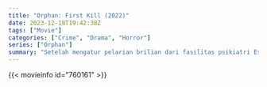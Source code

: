 ```yaml
---
title: "Orphan: First Kill (2022)"
date: 2023-12-18T19:42:38Z
tags: ["Movie"]
categories: ["Crime", "Drama", "Horror"]
series: ["Orphan"]
summary: "Setelah mengatur pelarian brilian dari fasilitas psikiatri Estonia, Esther melakukan perjalanan ke Amerika dengan menyamar sebagai putri keluarga kaya yang hilang."
---
```


<mux-player stream-type="on-demand"
src="https://kp3d-my.sharepoint.com/personal/ryoo_kp3d_onmicrosoft_com/_layouts/15/download.aspx?share=ERv9yuNiMhFEvVuLbMEvsvEBiYBXRsE6WvsfjZ9X8Tdn2Q" prefer-playback="mse" controls>

</mux-player>

{{< movieinfo id="760161" >}}

<script src="https://cdn.jsdelivr.net/npm/@mux/mux-player"></script>

 <script type="application/ld+json ">
{
"@context": "https://schema.org/",
"@type": "VideoObject",
"name": "Orphan: First Kill (2022)",
"contentUrl": "https://stream.mux.com/KaH3CGNu94G2syiAiK5BsM00JM02WzBaI0098Iw3jzTQTg.m3u8",
"thumbnailUrl": "https://www.themoviedb.org/t/p/original/5iXScf4CRsNc3KCzzfVSvF3j1ia.jpg?width=314&fit_mode=preserve&time=25",
"uploadDate": "2023-12-18T19:42:38Z",
}

</script>

